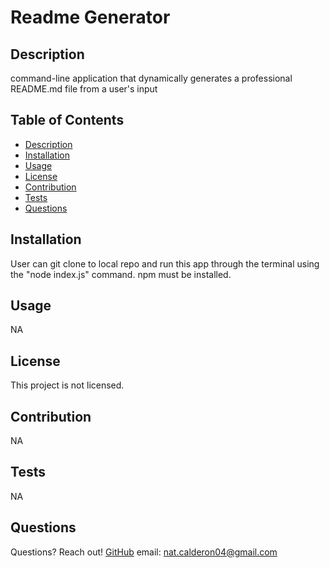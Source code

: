 # Readme Generator
  

  ## Description
  command-line application that dynamically generates a professional README.md file from a user's input

  ## Table of Contents
  * [Description](#description)
  * [Installation](#installation)
  * [Usage](#usage)
  * [License](#license)
  * [Contribution](#contribution)
  * [Tests](#tests)
  * [Questions](#questions)
  
  ## Installation 
  User can git clone to local repo and run this app through the terminal using the "node index.js" command. npm must be installed.
  ## Usage
  NA
  ## License
  This project is not licensed.
  ## Contribution
  NA
  ## Tests
  NA
  ## Questions
  Questions? Reach out! [GitHub](https://www.github.com/natcalderon)  email: nat.calderon04@gmail.com  
